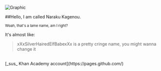 ![Graphic](https://www.khanacademy.org/computer-programming/wip/5426768425828352/6632003047571456.png)

##Hello, I am called Naraku Kagenou.

<sup>Woah, that's a lame name, am I right?</sup>

It's almost like:

> xXxSilverHairedElfBabexXx is a pretty cringe name, you might wanna change it
<br>
[_sus_ Khan Academy account](https://pages.github.com/)
<!---
Hello.  I am a alt... Idek how to say this, but I am pretty sneaky tbh lol
--->
